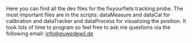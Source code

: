 Here you can find all the dev files for the fixyourfiets tracking probe. The most important files are in the scripts: dataMeasure and dataCal for calibration and dataTracker and dataProcess for visualizing the position. It took lots of time to program so feel free to ask me questions via the following email: info@euwedewil.de

